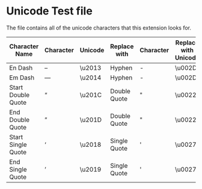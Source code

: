# Unicode Test file

The file contains all of the unicode characters that this extension looks for.

| Character Name     | Character | Unicode | Replace with | Character | Replace with Unicode |
| ------------------ | --------- | ------- | ------------ | --------- | -------------------- |
| En Dash            | –         | \\u2013 | Hyphen       | -         | \\u002D              |
| Em Dash            | —         | \\u2014 | Hyphen       | -         | \\u002D              |
| Start Double Quote | “         | \\u201C | Double Quote | "         | \\u0022              |
| End Double Quote   | ”         | \\u201D | Double Quote | "         | \\u0022              |
| Start Single Quote | ‘         | \\u2018 | Single Quote | '         | \\u0027              |
| End Single Quote   | ’         | \\u2019 | Single Quote | '         | \\u0027              |
